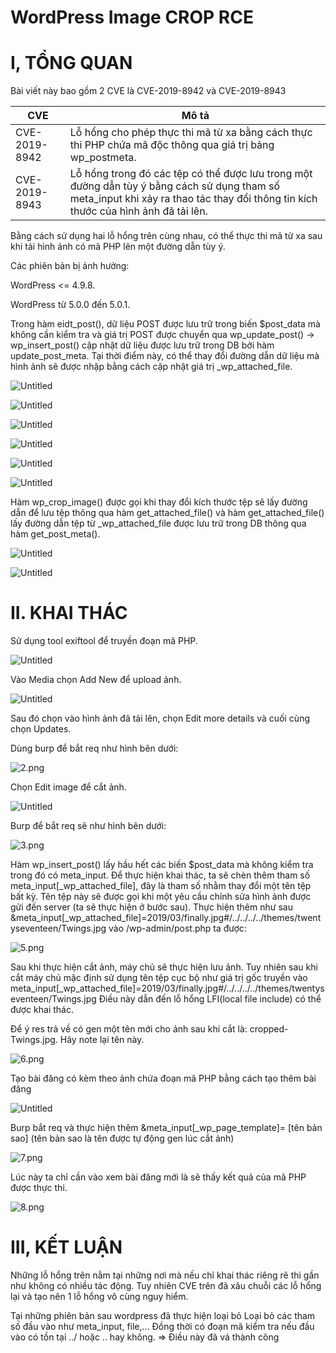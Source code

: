 # WordPress Image CROP RCE

# I, **TỔNG QUAN**

Bài viết này bao gồm 2 CVE là CVE-2019-8942 và CVE-2019-8943

| CVE | Mô tả |
| --- | --- |
| CVE-2019-8942 | Lỗ hổng cho phép thực thi mã từ xa bằng cách thực thi PHP chứa mã độc thông qua giá trị bảng wp_postmeta. |
| CVE-2019-8943 | Lỗ hổng trong đó các tệp có thể được lưu trong một đường dẫn tùy ý bằng cách sử dụng tham số meta_input khi xảy ra thao tác thay đổi thông tin kích thước của hình ảnh đã tải lên. |

Bằng cách sử dụng hai lỗ hổng trên cùng nhau, có thể thực thi mã từ xa sau khi tải hình ảnh có mã PHP lên một đường dẫn tùy ý.

Các phiên bản bị ảnh hưởng:

WordPress <= 4.9.8.

WordPress từ 5.0.0 đến 5.0.1.

Trong hàm eidt_post(), dữ liệu POST được lưu trữ trong biến $post_data mà không cần kiểm tra và giá trị POST được chuyển qua wp_update_post() → wp_insert_post() cập nhật dữ liệu được lưu trữ trong DB bởi hàm update_post_meta. Tại thời điểm này, có thể thay đổi đường dẫn dữ liệu mà hình ảnh sẽ được nhập bằng cách cập nhật giá trị _wp_attached_file.

![Untitled](WordPress%20Image%20CROP%20RCE%20571295df40e44671af50c5dfa4155a6a/Untitled.png)

![Untitled](WordPress%20Image%20CROP%20RCE%20571295df40e44671af50c5dfa4155a6a/Untitled%201.png)

![Untitled](WordPress%20Image%20CROP%20RCE%20571295df40e44671af50c5dfa4155a6a/Untitled%202.png)

![Untitled](WordPress%20Image%20CROP%20RCE%20571295df40e44671af50c5dfa4155a6a/Untitled%203.png)

![Untitled](WordPress%20Image%20CROP%20RCE%20571295df40e44671af50c5dfa4155a6a/Untitled%204.png)

![Untitled](WordPress%20Image%20CROP%20RCE%20571295df40e44671af50c5dfa4155a6a/Untitled%205.png)

Hàm wp_crop_image() được gọi khi thay đổi kích thước tệp sẽ lấy đường dẫn để lưu tệp thông qua hàm get_attached_file() và hàm get_attached_file() lấy đường dẫn tệp từ _wp_attached_file được lưu trữ trong DB thông qua hàm get_post_meta().

![Untitled](WordPress%20Image%20CROP%20RCE%20571295df40e44671af50c5dfa4155a6a/Untitled%206.png)

![Untitled](WordPress%20Image%20CROP%20RCE%20571295df40e44671af50c5dfa4155a6a/Untitled%207.png)

# II. KHAI THÁC

Sử dụng tool exiftool để truyền đoạn mã PHP.

![Untitled](WordPress%20Image%20CROP%20RCE%20571295df40e44671af50c5dfa4155a6a/Untitled%208.png)

Vào Media chọn Add New để upload ảnh.

![Untitled](WordPress%20Image%20CROP%20RCE%20571295df40e44671af50c5dfa4155a6a/Untitled%209.png)

Sau đó chọn vào hình ảnh đã tải lên, chọn Edit more details và cuối cùng chọn Updates.

Dùng burp để bắt req như hình bên dưới:

![2.png](WordPress%20Image%20CROP%20RCE%20571295df40e44671af50c5dfa4155a6a/2.png)

Chọn Edit image để cắt ảnh.

![Untitled](WordPress%20Image%20CROP%20RCE%20571295df40e44671af50c5dfa4155a6a/Untitled%2010.png)

Burp để bắt req sẽ như hình bên dưới:

![3.png](WordPress%20Image%20CROP%20RCE%20571295df40e44671af50c5dfa4155a6a/3.png)

Hàm wp_insert_post() lấy hầu hết các biến $post_data mà không kiểm tra trong đó có meta_input. Để thực hiện khai thác, ta sẽ chèn thêm tham số meta_input[_wp_attached_file], đây là tham số nhằm thay đổi một tên tệp bất kỳ. Tên tệp này sẽ được gọi khi một yêu cầu chỉnh sửa hình ảnh được gửi đến server (ta sẽ thực hiện ở bước sau). Thực hiện thêm như sau &meta_input[_wp_attached_file]=2019/03/finally.jpg#/../../../../themes/twentyseventeen/Twings.jpg vào /wp-admin/post.php ta được:

![5.png](WordPress%20Image%20CROP%20RCE%20571295df40e44671af50c5dfa4155a6a/5.png)

Sau khi thực hiện cắt ảnh, máy chủ sẽ thực hiện lưu ảnh. Tuy nhiên sau khi cắt máy chủ mặc định sử dụng tên tệp cục bộ như giá trị gốc truyền vào meta_input[_wp_attached_file]=2019/03/finally.jpg#/../../../../themes/twentyseventeen/Twings.jpg  Điều này dẫn đến lỗ hổng LFI(local file include) có thể được khai thác.

Để ý res trả về có gen một tên mới cho ảnh sau khi cắt là: cropped-Twings.jpg. Hãy note lại tên này.

![6.png](WordPress%20Image%20CROP%20RCE%20571295df40e44671af50c5dfa4155a6a/6.png)

Tạo bài đăng có kèm theo ảnh chứa đoạn mã PHP bằng cách tạo thêm bài đăng

![Untitled](WordPress%20Image%20CROP%20RCE%20571295df40e44671af50c5dfa4155a6a/Untitled%2011.png)

Burp bắt req và thực hiện thêm &meta_input[_wp_page_template]= [tên bản sao] (tên bản sao là tên được tự động gen lúc cắt ảnh)

![7.png](WordPress%20Image%20CROP%20RCE%20571295df40e44671af50c5dfa4155a6a/7.png)

Lúc này ta chỉ cần vào xem bài đăng mới là sẽ thấy kết quả của mã PHP được thực thi.

![8.png](WordPress%20Image%20CROP%20RCE%20571295df40e44671af50c5dfa4155a6a/8.png)

# III, KẾT LUẬN

Những lỗ hổng trên nằm tại những nơi mà nếu chỉ khai thác riêng rẽ thì gần như không có nhiều tác động. Tuy nhiên CVE trên đã xâu chuỗi các lỗ hổng lại và tạo nên 1 lỗ hổng vô cùng nguy hiểm.

Tại những phiên bản sau wordpress đã thực hiện loại bỏ Loại bỏ các tham số đầu vào như meta_input, file,... Đồng thời có đoạn mã kiểm tra nếu đầu vào có tồn tại ../ hoặc .. hay không. => Điều này đã vá thành công